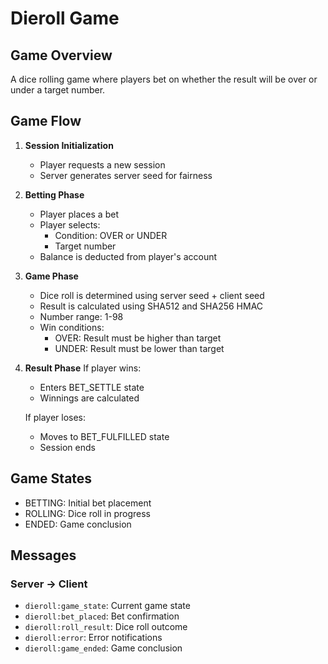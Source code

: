# Dieroll Game

## Game Overview
A dice rolling game where players bet on whether the result will be over or under a target number.

## Game Flow

1. **Session Initialization**
   - Player requests a new session
   - Server generates server seed for fairness

2. **Betting Phase**
   - Player places a bet
   - Player selects:
     - Condition: OVER or UNDER
     - Target number
   - Balance is deducted from player's account

3. **Game Phase**
   - Dice roll is determined using server seed + client seed
   - Result is calculated using SHA512 and SHA256 HMAC
   - Number range: 1-98
   - Win conditions:
     - OVER: Result must be higher than target
     - UNDER: Result must be lower than target

4. **Result Phase**
   If player wins:
   - Enters BET_SETTLE state
   - Winnings are calculated
   
   If player loses:
   - Moves to BET_FULFILLED state
   - Session ends

## Game States
- BETTING: Initial bet placement
- ROLLING: Dice roll in progress
- ENDED: Game conclusion

## Messages
### Server → Client
- `dieroll:game_state`: Current game state
- `dieroll:bet_placed`: Bet confirmation
- `dieroll:roll_result`: Dice roll outcome
- `dieroll:error`: Error notifications
- `dieroll:game_ended`: Game conclusion 